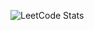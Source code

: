 ![LeetCode Stats](https://leetcode.card.workers.dev/Nithish_N20?theme=auto&font=baloo&extension=null)
